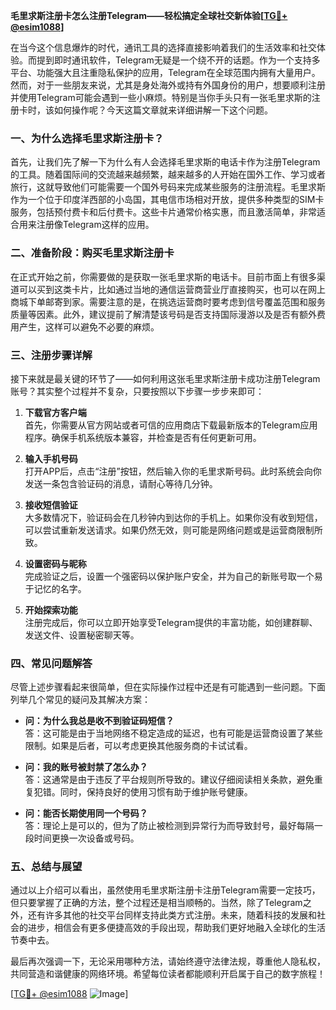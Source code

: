 **毛里求斯注册卡怎么注册Telegram——轻松搞定全球社交新体验[[TG💪+ @esim1088](https://t.me/s/esim1088)]**

在当今这个信息爆炸的时代，通讯工具的选择直接影响着我们的生活效率和社交体验。而提到即时通讯软件，Telegram无疑是一个绕不开的话题。作为一个支持多平台、功能强大且注重隐私保护的应用，Telegram在全球范围内拥有大量用户。然而，对于一些朋友来说，尤其是身处海外或持有外国身份的用户，想要顺利注册并使用Telegram可能会遇到一些小麻烦。特别是当你手头只有一张毛里求斯的注册卡时，该如何操作呢？今天这篇文章就来详细讲解一下这个问题。

### 一、为什么选择毛里求斯注册卡？

首先，让我们先了解一下为什么有人会选择毛里求斯的电话卡作为注册Telegram的工具。随着国际间的交流越来越频繁，越来越多的人开始在国外工作、学习或者旅行，这就导致他们可能需要一个国外号码来完成某些服务的注册流程。毛里求斯作为一个位于印度洋西部的小岛国，其电信市场相对开放，提供多种类型的SIM卡服务，包括预付费卡和后付费卡。这些卡片通常价格实惠，而且激活简单，非常适合用来注册像Telegram这样的应用。

### 二、准备阶段：购买毛里求斯注册卡

在正式开始之前，你需要做的是获取一张毛里求斯的电话卡。目前市面上有很多渠道可以买到这类卡片，比如通过当地的通信运营商营业厅直接购买，也可以在网上商城下单邮寄到家。需要注意的是，在挑选运营商时要考虑到信号覆盖范围和服务质量等因素。此外，建议提前了解清楚该号码是否支持国际漫游以及是否有额外费用产生，这样可以避免不必要的麻烦。

### 三、注册步骤详解

接下来就是最关键的环节了——如何利用这张毛里求斯注册卡成功注册Telegram账号？其实整个过程并不复杂，只要按照以下步骤一步步来即可：

1. **下载官方客户端**  
   首先，你需要从官方网站或者可信的应用商店下载最新版本的Telegram应用程序。确保手机系统版本兼容，并检查是否有任何更新可用。

2. **输入手机号码**  
   打开APP后，点击“注册”按钮，然后输入你的毛里求斯号码。此时系统会向你发送一条包含验证码的消息，请耐心等待几分钟。

3. **接收短信验证**  
   大多数情况下，验证码会在几秒钟内到达你的手机上。如果你没有收到短信，可以尝试重新发送请求。如果仍然无效，则可能是网络问题或是运营商限制所致。

4. **设置密码与昵称**  
   完成验证之后，设置一个强密码以保护账户安全，并为自己的新账号取一个易于记忆的名字。

5. **开始探索功能**  
   注册完成后，你可以立即开始享受Telegram提供的丰富功能，如创建群聊、发送文件、设置秘密聊天等。

### 四、常见问题解答

尽管上述步骤看起来很简单，但在实际操作过程中还是有可能遇到一些问题。下面列举几个常见的疑问及其解决方案：

- **问：为什么我总是收不到验证码短信？**  
  答：这可能是由于当地网络不稳定造成的延迟，也有可能是运营商设置了某些限制。如果是后者，可以考虑更换其他服务商的卡试试看。

- **问：我的账号被封禁了怎么办？**  
  答：这通常是由于违反了平台规则所导致的。建议仔细阅读相关条款，避免重复犯错。同时，保持良好的使用习惯有助于维护账号健康。

- **问：能否长期使用同一个号码？**  
  答：理论上是可以的，但为了防止被检测到异常行为而导致封号，最好每隔一段时间更换一次设备或号码。

### 五、总结与展望

通过以上介绍可以看出，虽然使用毛里求斯注册卡注册Telegram需要一定技巧，但只要掌握了正确的方法，整个过程还是相当顺畅的。当然，除了Telegram之外，还有许多其他的社交平台同样支持此类方式注册。未来，随着科技的发展和社会的进步，相信会有更多便捷高效的手段出现，帮助我们更好地融入全球化的生活节奏中去。

最后再次强调一下，无论采用哪种方法，请始终遵守法律法规，尊重他人隐私权，共同营造和谐健康的网络环境。希望每位读者都能顺利开启属于自己的数字旅程！

[[TG💪+ @esim1088](https://t.me/s/esim1088) ![Image](https://i.postimg.cc/4NQfJmqS/Snipaste-2025-05-13-00-14-12.png)]